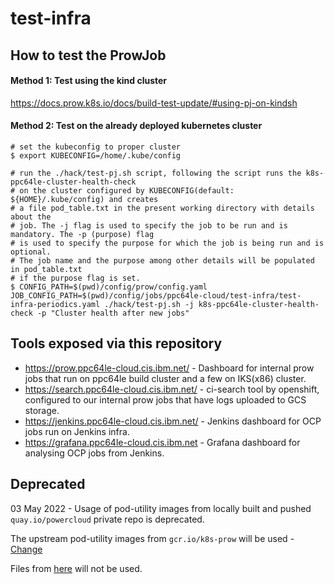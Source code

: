 # test-infra

## How to test the ProwJob

#### Method 1: Test using the kind cluster
https://docs.prow.k8s.io/docs/build-test-update/#using-pj-on-kindsh

#### Method 2: Test on the already deployed kubernetes cluster

```shell script
# set the kubeconfig to proper cluster
$ export KUBECONFIG=/home/.kube/config

# run the ./hack/test-pj.sh script, following the script runs the k8s-ppc64le-cluster-health-check
# on the cluster configured by KUBECONFIG(default: ${HOME}/.kube/config) and creates 
# a file pod_table.txt in the present working directory with details about the 
# job. The -j flag is used to specify the job to be run and is mandatory. The -p (purpose) flag
# is used to specify the purpose for which the job is being run and is optional. 
# The job name and the purpose among other details will be populated in pod_table.txt 
# if the purpose flag is set.
$ CONFIG_PATH=$(pwd)/config/prow/config.yaml JOB_CONFIG_PATH=$(pwd)/config/jobs/ppc64le-cloud/test-infra/test-infra-periodics.yaml ./hack/test-pj.sh -j k8s-ppc64le-cluster-health-check -p "Cluster health after new jobs"
```

## Tools exposed via this repository

- https://prow.ppc64le-cloud.cis.ibm.net/ - Dashboard for internal prow jobs that run on ppc64le build cluster and a few on IKS(x86) cluster.
- https://search.ppc64le-cloud.cis.ibm.net/ - ci-search tool by openshift, configured to our internal prow jobs that have logs uploaded to GCS storage.
- https://jenkins.ppc64le-cloud.cis.ibm.net/ - Jenkins dashboard for OCP jobs run on Jenkins infra.
- https://grafana.ppc64le-cloud.cis.ibm.net - Grafana dashboard for analysing OCP jobs from Jenkins.

## Deprecated

03 May 2022 - Usage of pod-utility images from locally built and pushed `quay.io/powercloud` private repo is deprecated.

The upstream pod-utility images from `gcr.io/k8s-prow` will be used - [Change](https://github.com/ppc64le-cloud/test-infra/pull/309/files#diff-d840b3456d7d17beb3ded91cf0ca9d6fd065baedb31a0a634b5101df3f7925d4L77)

Files from [here](https://github.com/ppc64le-cloud/test-infra/tree/master/images/pod-utilities) will not be used.
